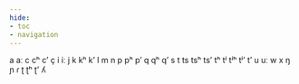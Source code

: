 ```yaml
---
hide:
- toc
- navigation
---
```

a
aː
c
cʰ
cʼ
ç
i
iː
j
k
kʰ
kʼ
l
m
n
p
pʰ
pʼ
q
qʰ
qʼ
s
t
ts
tsʰ
tsʼ
tʰ
tʲ
tʲʰ
tʲʼ
tʼ
u
uː
w
x
ŋ
ɲ
ɾ
ʈ
ʈʰ
ʈʼ
ʎ
